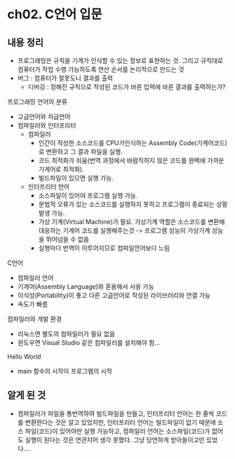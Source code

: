 # ch02. C언어 입문
## 내용 정리
* 프로그래밍은 규칙을 기계가 인식할 수 있는 정보로 표현하는 것. 그리고 규칙대로 컴퓨터가 작업 수행 가능하도록 연산 순서를 논리적으로 만드는 것
* 버그 : 컴퓨터가 잘못도니 결과를 출력
  * 디버깅 : 정해진 규칙으로 작성된 코드가 바른 입력에 바른 결과를 출력하는가?


프로그래밍 언어의 분류
* 고급언어와 저급언어
* 컴파일러와 인터프리터
  * 컴파일러
    * 인간이 작성한 소스코드를 CPU가인식하는 Assembly Code(기계어코드)로 변환하고 그 결과 파일을 실행. 
    * 코드 최적화가 쉬움(번역 과정에서 바람직하지 않은 코드를 완벽에 가까운 기계어로 최적화). 
    * 빌드파일이 있으면 실행 가능.
  * 인터프리터 언어
    * 소스파일이 있어야 프로그램 실행 가능.
    * 문법적 오류가 있는 소스코드를 실행하지 못하고 프로그램이 종료되는 상황 발생 가능.
    * 가상 기계(Virtual Machine)가 필요. 가상기계 역할은 소스코드를 변환해 대응하는 기계어 코드를 실행해주는것 -> 프로그램 성능이 가상기계 성능을 뛰어넘을 수 없음
    * 실행마다 번역이 이루어지므로 컴파일언어보다 느림


C언어
* 컴파일러 언어
* 기계어(Assembly Language)와 혼용해서 사용 가능
* 이식성(Portability)이 좋고 다른 고급언어로 작성된 라이브러리와 연결 가능
* 속도가 빠름


컴파일러와 개발 환경
* 리눅스면 별도의 컴파일러가 필요 없음
* 윈도우면 Visual Studio 같은 컴파일러를 설치해야 함...


Hello World
* main 함수의 시작이 프로그램의 시작
## 알게 된 것
* 컴파일러가 파일을 통번역하여 빌드파일을 만들고, 인터프리터 언어는 한 줄씩 코드를 변환한다는 것은 알고 있었지만, 인터프리터 언어는 빌드파일이 없기 때문에 소스 파일(코드)이 있어야만 실행 가능하고, 컴파일러 언어는 소스파일(코드)가 없어도 실행이 된다는 것은 연관지어 생각 못했다. 그냥 당연하게 받아들이고만 있었다....


